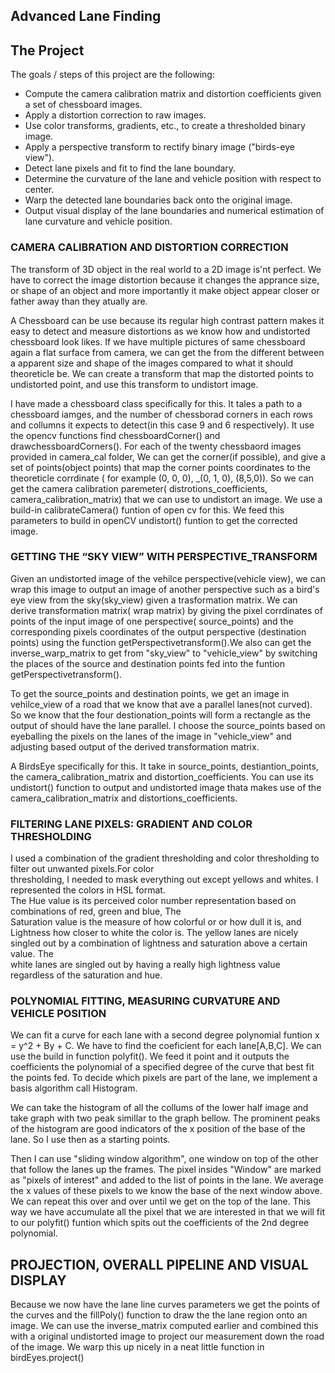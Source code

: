 ## Advanced Lane Finding

The Project
---

The goals / steps of this project are the following:

* Compute the camera calibration matrix and distortion coefficients given a set of chessboard images.
* Apply a distortion correction to raw images.
* Use color transforms, gradients, etc., to create a thresholded binary image.
* Apply a perspective transform to rectify binary image ("birds-eye view").
* Detect lane pixels and fit to find the lane boundary.
* Determine the curvature of the lane and vehicle position with respect to center.
* Warp the detected lane boundaries back onto the original image.
* Output visual display of the lane boundaries and numerical estimation of lane curvature and vehicle position.

### CAMERA CALIBRATION AND DISTORTION CORRECTION

The transform of 3D object in the real world to a 2D image is'nt perfect. We have to correct the image distortion because it changes the apprance size, or shape of an object and more importantly it make object appear closer or father away than they atually are.

A Chessboard can be use because its regular high contrast pattern makes it easy to detect and measure distortions as we know how and undistorted chessboard look likes. If we have multiple pictures of same chessboard again a flat surface from camera, we can get the from the different between a apparent size and shape of the images compared to what it should theoreticle be. We can create a transform that map the distorted points to undistorted point, and use this transform to undistort image.


I have made a chessboard class specifically for this. It tales a path to a chessboard iamges, and the number of chessborad corners in each rows and collumns it expects to detect(in this case  9 and 6 respectively). It use the opencv functions find chessboardCorner() and drawchessboardCorners(). For each of the twenty chessbaord images provided in camera_cal folder, We can get the corner(if possible), and give a set of points(object points) that map the corner points coordinates to the theoreticle corrdinate ( for example (0, 0, 0), _(0, 1, 0), (8,5,0)). So we can get the camera calibration paremeter( distrotions_coefficients, camera_calibration_matrix) that we can use to undistort an image. We use a build-in calibrateCamera() funtion of open cv for this. We feed this parameters to build in openCV undistort() funtion to get the corrected image.

### GETTING THE “SKY VIEW” WITH PERSPECTIVE_TRANSFORM 

Given an undistorted image of the vehilce perspective(vehicle view), we can wrap this image to output an image of another perspective such as a bird's eye view from the sky(sky_view) given a trasformation matrix. We can derive transformation matrix( wrap matrix) by giving the pixel corrdinates of points of the input image of one perspective( source_points) and the corresponding pixels coordinates of the output perspective (destination points) using the function getPerspectivetransform().We also can get the inverse_warp_matrix to get from "sky_view" to "vehicle_view" by switching the places of the source and destination points fed into the funtion getPerspectivetransform().

To get the source_points and destination points, we get an image in vehilce_view of a road that we know that ave a parallel lanes(not curved). So we know that the four destionation_points will form a rectangle as the output of should have the lane parallel. I choose the source_points based on eyeballing the pixels on the lanes of the image in "vehicle_view" and adjusting based output of the derived transformation matrix.

A BirdsEye specifically for this. It take in source_points, destiantion_points, the camera_calibration_matrix and distortion_coefficients. You can use its undistort() function to output and undistorted image thata makes use of the camera_calibration_matrix and distortions_coefficients. 

### FILTERING LANE PIXELS: GRADIENT AND COLOR THRESHOLDING  

I used a combination of the gradient thresholding and color thresholding to filter out unwanted pixels.For color  
thresholding, I needed to mask everything out except yellows and whites. I represented the colors in HSL format.  
The Hue value is its perceived color number representation based on combinations of red, green and blue, The  
Saturation value is the measure of how colorful or or how dull it is, and Lightness how closer to white the color is. 
The yellow lanes are nicely singled out by a combination of lightness and saturation above a certain value. The  
white lanes are singled out by having a really high lightness  value regardless of the saturation and hue. 

### POLYNOMIAL FITTING, MEASURING CURVATURE AND VEHICLE POSITION

We can fit a curve for each lane with a second degree polynomial funtion x = y^2 + By + C. We have to find the coeficient
for each lane[A,B,C]. We can use the build in function polyfit(). We feed it point and it outputs the coefficients the 
polynomial of a specified degree of the curve that best fit the points fed. To decide which pixels are part of the lane,
 we implement a basis algorithm call Histogram.
 
 We can take the histogram of all the collums of the lower half image and take graph with two peak simillar to the graph 
 bellow. The prominent peaks of the histogram are good indicators of the x position of the base of the lane. So I use then as
 a starting points.
 
 Then I can use "sliding window algorithm", one window on top of the other that follow the lanes up the frames. The pixel insides
 "Window" are marked as "pixels of interest" and added to the list of points in the lane. We average the x values
 of these pixels to we know the base of the next window above. We can repeat this over and over until we get on the top
 of the lane. This way we have accumulate all the pixel that we are interested in that we will fit to our polyfit()
 funtion which spits out the coefficients of the 2nd degree polynomial.
 
 ## PROJECTION, OVERALL PIPELINE AND VISUAL DISPLAY  
 
 Because we now have the lane line curves parameters we get the points of the curves and the fillPoly() function to draw the 
 the lane region onto an image. We can use the inverse_matrix computed earlier and combined this with a original undistorted
 image to project our measurement down the road of the image. We warp this up nicely in a neat little function in birdEyes.project()
